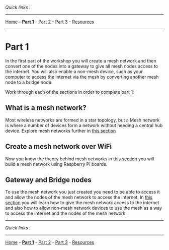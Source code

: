 *Quick links :*
***
[Home](/README.md) - [**Part 1**](/part1/README.md) - [Part 2](/part2/README.md) - [Part 3](/part3/README.md) - [Resources](/additionalResources/README.md)
***

# Part 1

In the first part of the workshop you will create a mesh network and then convert one of the nodes into a gateway to give all mesh nodes access to the internet.  You will also enable a non-mesh device, such as your computer to access the internet via the mesh by converting another mesh node to a bridge node.

Work through each of the sections in order to complete part 1:

## What is a mesh network?

Most wireless networks are formed in a star topology, but a Mesh network is where a number of devices form a network without needing a central hub device.  Explore mesh networks further in [this section](MESH.md)

## Create a mesh network over WiFi

Now you know the theory behind mesh networks in [this section](PIMESH.md) you will build a mesh network using Raspberry Pi boards.

## Gateway and Bridge nodes

To use the mesh network you just created you need to be able to access it and allow the nodes of the mesh network to access the internet.  In [this section](ROUTE.md) you will learn how to give the mesh network access to the internet and also how to allow non-mesh network devices to use the mesh as a way to access the internet and the nodes of the mesh network.

***
*Quick links :*
***
[Home](/README.md) - [**Part 1**](/part1/README.md) - [Part 2](/part2/README.md) - [Part 3](/part3/README.md) - [Resources](/additionalResources/README.md)